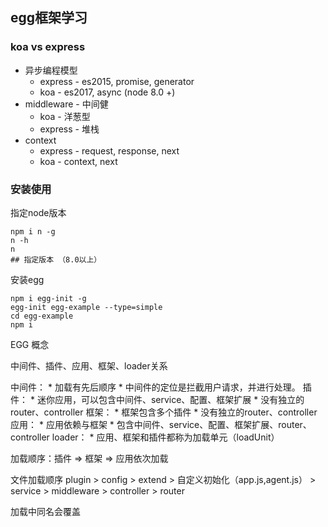 ## egg框架学习

### koa vs express

* 异步编程模型 
    * express - es2015, promise, generator
    * koa - es2017, async   (node 8.0 +)
* middleware - 中间健
    * koa - 洋葱型
    * express - 堆栈
* context
    * express - request, response, next
    * koa - context, next

### 安装使用

指定node版本
```
npm i n -g
n -h
n
## 指定版本 （8.0以上）
```

安装egg
```
npm i egg-init -g
egg-init egg-example --type=simple
cd egg-example
npm i

```

EGG 概念

中间件、插件、应用、框架、loader关系

中间件：
    * 加载有先后顺序
    * 中间件的定位是拦截用户请求，并进行处理。
插件：
    * 迷你应用，可以包含中间件、service、配置、框架扩展
    * 没有独立的router、controller
框架：
    * 框架包含多个插件
    * 没有独立的router、controller
应用：
    * 应用依赖与框架
    * 包含中间件、service、配置、框架扩展、router、controller
loader：
    * 应用、框架和插件都称为加载单元（loadUnit）

加载顺序：插件 => 框架 => 应用依次加载



文件加载顺序 plugin > config > extend > 自定义初始化（app.js,agent.js） > service > middleware > controller > router  

加载中同名会覆盖


